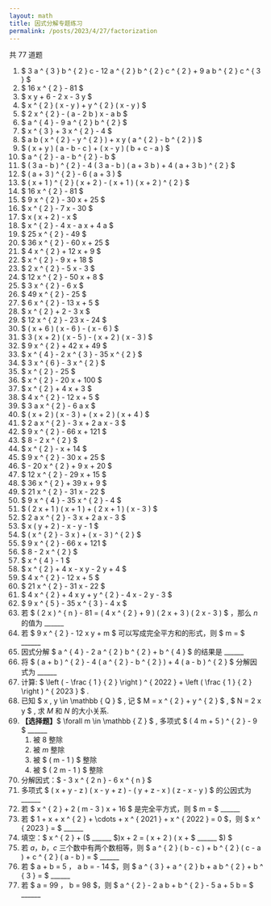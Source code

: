 ```yaml
---
layout: math
title: 因式分解专题练习
permalink: /posts/2023/4/27/factorization
---
```


共 $77$ 道题

1. $ 3 a ^ { 3 } b ^ { 2 } c - 12 a ^ { 2 } b ^ { 2 } c ^ { 2 } + 9 a b ^ { 2 } c ^ { 3 } $
2. $ 16 x ^ { 2 } - 81 $
3. $ x y + 6 - 2 x - 3 y $
4. $ x ^ { 2 } ( x - y ) + y ^ { 2 } ( x - y ) $
5. $ 2 x ^ { 2 } - ( a - 2 b ) x - a b $
6. $ a ^ { 4 } - 9 a ^ { 2 } b ^ { 2 } $
7. $ x ^ { 3 } + 3 x ^ { 2 } - 4 $
8. $ a b ( x ^ { 2 } - y ^ { 2 } ) + x y ( a ^ { 2 } - b ^ { 2 } ) $
9. $ ( x + y ) ( a - b - c ) + ( x - y ) ( b + c - a ) $
10. $ a ^ { 2 } - a - b ^ { 2 } - b $
11. $ ( 3 a - b ) ^ { 2 } - 4 ( 3 a - b ) ( a + 3 b ) + 4 ( a + 3 b ) ^ { 2 } $
12. $ ( a + 3 ) ^ { 2 } - 6 ( a + 3 ) $
13. $ ( x + 1 ) ^ { 2 } ( x + 2 ) - ( x + 1 ) ( x + 2 ) ^ { 2 } $
14. $ 16 x ^ { 2 } - 81 $
15. $ 9 x ^ { 2 } - 30 x + 25 $
16. $ x ^ { 2 } - 7 x - 30 $
17. $  x ( x + 2 ) - x $
18. $ x ^ { 2 } - 4 x - a x + 4 a $
19. $ 25 x ^ { 2 } - 49 $
20. $ 36 x ^ { 2 } - 60 x + 25 $
21. $ 4 x ^ { 2 } + 12 x + 9 $
22. $ x ^ { 2 } - 9 x + 18 $
23. $ 2 x ^ { 2 } - 5 x - 3 $
24. $ 12 x ^ { 2 } - 50 x + 8 $
25. $ 3 x ^ { 2 } - 6 x $
26. $ 49 x ^ { 2 } - 25 $
27. $ 6 x ^ { 2 } - 13 x + 5 $
28. $ x ^ { 2 } + 2 - 3 x $
29. $ 12 x ^ { 2 } - 23 x - 24 $
30. $ ( x + 6 ) ( x - 6 ) - ( x - 6 ) $
31. $ 3 ( x + 2 ) ( x - 5 ) - ( x + 2 ) ( x - 3 ) $
32. $ 9 x ^ { 2 } + 42 x + 49 $
33. $ x ^ { 4 } - 2 x ^ { 3 } - 35 x ^ { 2 } $
34. $ 3 x ^ { 6 } - 3 x ^ { 2 } $
35. $ x ^ { 2 } - 25 $
36. $ x ^ { 2 } - 20 x + 100 $
37. $ x ^ { 2 } + 4 x + 3 $
38. $ 4 x ^ { 2 } - 12 x + 5 $
39. $ 3 a x ^ { 2 } - 6 a x $
40. $ ( x + 2 ) ( x - 3 ) + ( x + 2 ) ( x + 4 ) $
41. $  2 a x ^ { 2 } - 3 x + 2 a x - 3 $
42. $ 9 x ^ { 2 } - 66 x + 121 $
43. $ 8 - 2 x ^ { 2 } $
44. $ x ^ { 2 } - x + 14 $
45. $ 9 x ^ { 2 } - 30 x + 25 $
46. $ - 20 x ^ { 2 } + 9 x + 20 $
47. $ 12 x ^ { 2 } - 29 x + 15 $
48. $ 36 x ^ { 2 } + 39 x + 9 $
49. $ 21 x ^ { 2 } - 31 x - 22 $
50. $ 9 x ^ { 4 } - 35 x ^ { 2 } - 4 $
51. $ ( 2 x + 1 ) ( x + 1 ) + ( 2 x + 1 ) ( x - 3 ) $
52. $ 2 a x ^ { 2 } - 3 x + 2 a x - 3 $
53. $ x ( y + 2 ) - x - y - 1 $
54. $ ( x ^ { 2 } - 3 x ) + ( x - 3 ) ^ { 2 } $
55. $ 9 x ^ { 2 } - 66 x + 121 $
56. $ 8 - 2 x ^ { 2 } $
57. $ x ^ { 4 } - 1 $
58. $ x ^ { 2 } + 4 x - x y - 2 y + 4 $
59. $ 4 x ^ { 2 } - 12 x + 5 $
60. $ 21 x ^ { 2 } - 31 x - 22 $
61. $ 4 x ^ { 2 } + 4 x y + y ^ { 2 } - 4 x - 2 y - 3 $
62. $ 9 x ^ { 5 } - 35 x ^ { 3 } - 4 x $
63. 若 $ ( 2 x ) ^ { n } - 81 = ( 4 x ^ { 2 } + 9 ) ( 2 x + 3 ) ( 2 x - 3 ) $ ，那么 $n$ 的值为 ______
64. 若 $ 9 x ^ { 2 } - 12 x y + m $ 可以写成完全平方和的形式，则 $ m = $ ______
65. 因式分解 $ a ^ { 4 } - 2 a ^ { 2 } b ^ { 2 } + b ^ { 4 } $ 的结果是 ______
66. 将 $ ( a + b ) ^ { 2 } - 4 ( a ^ { 2 } - b ^ { 2 } ) + 4 ( a - b ) ^ { 2 } $ 分解因式为 ______
67. 计算: $ \left ( - \frac { 1 } { 2 } \right ) ^ { 2022 } + \left ( \frac { 1 } { 2 } \right ) ^ { 2023 } $ .
68. 已知 $ x , y \in \mathbb { Q } $ , 记 $ M = x ^ { 2 } + y ^ { 2 } $ , $ N = 2 x y $ , 求 $M$ 和 $N$ 的大小关系.
69. **【选择题】**$ \forall m \in \mathbb { Z } $ , 多项式 $ ( 4 m + 5 ) ^ { 2 } - 9 $ ______
    1. 被 $8$ 整除
    2. 被 $m$ 整除
    3. 被 $ ( m - 1 ) $ 整除
    4. 被 $ ( 2 m - 1 ) $ 整除
70. 分解因式：$ - 3 x ^ { 2 n } - 6 x ^ { n } $
71. 多项式 $ ( x + y - z ) ( x - y + z ) - ( y + z - x ) ( z - x - y ) $ 的公因式为 ______ 
72. 若 $ x ^ { 2 } + 2 ( m - 3 ) x + 16 $ 是完全平方式，则 $ m = $ ______
73. 若 $ 1 + x + x ^ { 2 } + \cdots + x ^ { 2021 } + x ^ { 2022 } = 0 $，则 $ x ^ { 2023 } = $ ______
74. 填空：$ x ^ { 2 } + ($ ______ $)x + 2 = ( x + 2 ) ( x + $ ______ $) $
75. 若 $a$，$b$，$c$ 三个数中有两个数相等，则 $ a ^ { 2 } ( b - c ) + b ^ { 2 } ( c - a ) + c ^ { 2 } ( a - b ) = $ ______
76. 若 $ a + b = 5 $，$ a b = - 14 $，则 $ a ^ { 3 } + a ^ { 2 } b + a b ^ { 2 } + b ^ { 3 } = $ ______
77. 若 $ a = 99 $，$ b = 98 $，则 $ a ^ { 2 } - 2 a b + b ^ { 2 } - 5 a + 5 b = $ ______
